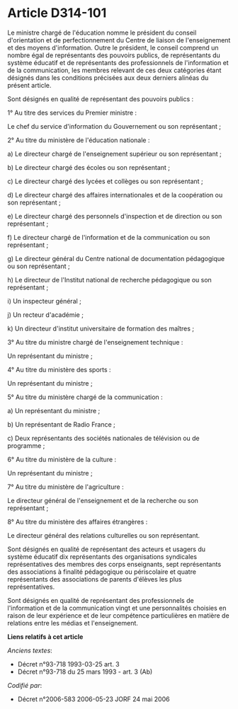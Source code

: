 # Article D314-101

Le ministre chargé de l'éducation nomme le président du conseil d'orientation et de perfectionnement du Centre de liaison de
l'enseignement et des moyens d'information. Outre le président, le conseil comprend un nombre égal de représentants des
pouvoirs publics, de représentants du système éducatif et de représentants des professionnels de l'information et de la
communication, les membres relevant de ces deux catégories étant désignés dans les conditions précisées aux deux derniers
alinéas du présent article.

Sont désignés en qualité de représentant des pouvoirs publics :

1° Au titre des services du Premier ministre :

Le chef du service d'information du Gouvernement ou son représentant ;

2° Au titre du ministère de l'éducation nationale :

a) Le directeur chargé de l'enseignement supérieur ou son représentant ;

b) Le directeur chargé des écoles ou son représentant ;

c) Le directeur chargé des lycées et collèges ou son représentant ;

d) Le directeur chargé des affaires internationales et de la coopération ou son représentant ;

e) Le directeur chargé des personnels d'inspection et de direction ou son représentant ;

f) Le directeur chargé de l'information et de la communication ou son représentant ;

g) Le directeur général du Centre national de documentation pédagogique ou son représentant ;

h) Le directeur de l'Institut national de recherche pédagogique ou son représentant ;

i) Un inspecteur général ;

j) Un recteur d'académie ;

k) Un directeur d'institut universitaire de formation des maîtres ;

3° Au titre du ministre chargé de l'enseignement technique :

Un représentant du ministre ;

4° Au titre du ministère des sports :

Un représentant du ministre ;

5° Au titre du ministère chargé de la communication :

a) Un représentant du ministre ;

b) Un représentant de Radio France ;

c) Deux représentants des sociétés nationales de télévision ou de programme ;

6° Au titre du ministère de la culture :

Un représentant du ministre ;

7° Au titre du ministère de l'agriculture :

Le directeur général de l'enseignement et de la recherche ou son représentant ;

8° Au titre du ministère des affaires étrangères :

Le directeur général des relations culturelles ou son représentant.

Sont désignés en qualité de représentant des acteurs et usagers du système éducatif dix représentants des organisations
syndicales représentatives des membres des corps enseignants, sept représentants des associations à finalité pédagogique ou
périscolaire et quatre représentants des associations de parents d'élèves les plus représentatives.

Sont désignés en qualité de représentant des professionnels de l'information et de la communication vingt et une
personnalités choisies en raison de leur expérience et de leur compétence particulières en matière de relations entre les
médias et l'enseignement.

**Liens relatifs à cet article**

_Anciens textes_:

  - Décret n°93-718 1993-03-25 art. 3
  - Décret n°93-718 du 25 mars 1993 - art. 3 (Ab)

_Codifié par_:

  - Décret n°2006-583 2006-05-23 JORF 24 mai 2006

